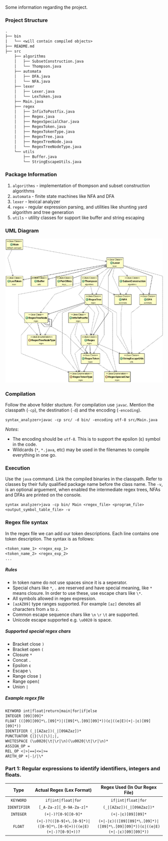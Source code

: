 Some information regarding the project.

### Project Structure 

```
.
├── bin
|   └── <will contain compiled objects>
├── README.md
├── src
    ├── algorithms
    │   ├── SubsetConstruction.java
    │   └── Thompson.java
    ├── automata
    │   ├── DFA.java
    │   └── NFA.java
    ├── lexer
    │   ├── Lexer.java
    │   └── LexToken.java
    ├── Main.java
    ├── regex
    │   ├── InfixToPostfix.java
    │   ├── Regex.java
    │   ├── RegexSpecialChar.java
    │   ├── RegexToken.java
    │   ├── RegexTokenType.java
    │   ├── RegexTree.java
    │   ├── RegexTreeNode.java
    │   └── RegexTreeNodeType.java
    └── utils
        ├── Buffer.java
        └── StringEscapeUtils.java
```

### Package Information

1. `algorithms` - implementation of thompson and subset construction algorithms
2. `automata` - finite state machines like NFA and DFA
3. `lexer` - lexical analyzer
4. `regex` - regular expression parsing, and utilities like shunting yard algorithm and tree generation
5. `utils` - utility classes for support like buffer and string escaping

### UML Diagram

![Image failed to load](./resources/uml/uml.png)

### Compilation

Follow the above folder stucture. For compilation use `javac`. Mention the classpath (`-cp`), the destination (`-d`) and the encoding (`-encoding`).

```
syntax_analyzer>javac -cp src/ -d bin/ -encoding utf-8 src/Main.java
```

*Notes*: 

- The encoding should be `utf-8`. This is to support the epsilon (ε) symbol in the code.
- Wildcards (`*`, `*.java`, etc) may be used in the filenames to compile everything in one go.

### Execution

Use the `java` command. Link the compiled binaries in the classpath. Refer to classes by their fully qualified package name before the class name. The `-v`, is an optional arguement, when enabled the intermediate regex trees, NFAs and DFAs are printed on the console.

```
syntax analyzer>java -cp bin/ Main <regex_file> <program_file> <output_symbol_table_file> -v
```
### Regex file syntax

In the regex file we can add our token descriptions. Each line contains one token description. The syntax is as follows:

```
<token_name_1> <regex_exp_1>
<token_name_2> <regex_exp_2>
...
```

##### Rules

- In token name do not use spaces since it is a seperator.
- Special chars like `*`, `.` are reserved and have special meaning, like `*` means closure. In order to use these, use escape chars like `\*`.
- All symbols allowed in regex expression.
- `[azAZ09]` type ranges supported. For example `[az]` denotes all characters from `a` to `z`.
- Common escape sequence chars like `\n` `\r` `\t` are supported.
- Unicode escape supported e.g. `\u0020` is space.

##### Supported special regex chars

- Bracket close `)`
- Bracket open `(`
- Closure `*`
- Concat `.`
- Epsilon `ε`
- Escape `\`
- Range close `]`
- Range open`[`
- Union `|`
    
##### Example regex file

```
KEYWORD int|float|return|main|for|if|else
INTEGER [09][09]*
FLOAT (([09][09]*\.[09]*)|([09]*\.[09][09]*))(ε|((e|E)(+|-|ε)[09][09]*))
IDENTIFIER (_|[AZaz])(_|[09AZaz])*
PUNCTUATOR {|}|\(|\)|;|,
WHITESPACE (\u0020|\t|\r|\n)(\u0020|\t|\r|\n)*
ASSIGN_OP =
REL_OP <|>|==|<=|>=
ARITH_OP +|-|/|\*
```

### Part 1: Regular expressions to identify identifiers, integers and floats.

| Type | Actual Regex (Lex Format)  | Regex Used (In Our Regex File) |
| :---: | :---: | :---: |
| `KEYWORD` | `if\|int\|float\|for` | `if\|int\|float\|for` |
| `IDENTIFIER` | `[_A-Za-z][_0-9A-Za-z]*` | `(_\|[AZaz])(_\|[09AZaz])*` |
| `INTEGER` | `(+\|-)?[0-9][0-9]*` | `(+\|-\|ε)[09][09]*` |
| `FLOAT` | `(+\|-)?(([0-9]+\.[0-9]*)\|([0-9]*\.[0-9]+))((e\|E)(+\|-)?[0-9]+))?` | `(+\|-\|ε)(([09][09]*\.[09]*)\|([09]*\.[09][09]*))(ε\|((e\|E)(+\|-\|ε)[09][09]*))` |

